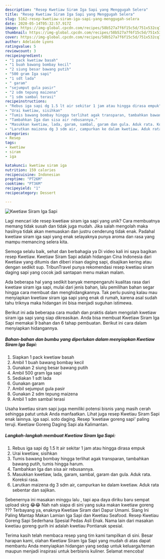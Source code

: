 ```yaml
---
description: "Resep Kwetiaw Siram Iga Sapi yang Menggugah Selera"
title: "Resep Kwetiaw Siram Iga Sapi yang Menggugah Selera"
slug: 5162-resep-kwetiaw-siram-iga-sapi-yang-menggugah-selera
date: 2020-05-14T05:32:57.917Z
image: https://img-global.cpcdn.com/recipes/58b527a7f6f15c5d/751x532cq70/kwetiaw-siram-iga-sapi-foto-resep-utama.jpg
thumbnail: https://img-global.cpcdn.com/recipes/58b527a7f6f15c5d/751x532cq70/kwetiaw-siram-iga-sapi-foto-resep-utama.jpg
cover: https://img-global.cpcdn.com/recipes/58b527a7f6f15c5d/751x532cq70/kwetiaw-siram-iga-sapi-foto-resep-utama.jpg
author: Adelaide Lyons
ratingvalue: 5
reviewcount: 3
recipeingredient:
- "1 pack kwetiaw basah"
- "1 buah bawang bombay kecil"
- "2 siung besar bawang putih"
- "500 gram Iga sapi"
- "1 sdt lada"
- " garam"
- "sejumput gula pasir"
- "2 sdm tepung maizena"
- "1 sdm sambal terasi"
recipeinstructions:
- "Rebus iga sapi dg 1.5 lt air sekitar 1 jam atau hingga dirasa empuk"
- "Urai kwetiaw, sisihkan"
- "Tumis bawang bombay hingga terlihat agak transparan, tambahkan bawang putih, tumis hingga harum."
- "Tambahkan Iga dan sisa air rebusannya."
- "Masukkan kwetiaw, lada, garam, sambal, garam dan gula. Aduk rata. Koreksi rasa."
- "Larutkan maizena dg 3 sdm air, campurkan ke dalam kwetiaw. Aduk rata sebentar dan sajikan."
categories:
- Resep
tags:
- kwetiaw
- siram
- iga

katakunci: kwetiaw siram iga 
nutrition: 159 calories
recipecuisine: Indonesian
preptime: "PT26M"
cooktime: "PT36M"
recipeyield: "1"
recipecategory: Dessert

---
```



![Kwetiaw Siram Iga Sapi](https://img-global.cpcdn.com/recipes/58b527a7f6f15c5d/751x532cq70/kwetiaw-siram-iga-sapi-foto-resep-utama.jpg)

Lagi mencari ide resep kwetiaw siram iga sapi yang unik? Cara membuatnya memang tidak susah dan tidak juga mudah. Jika salah mengolah maka hasilnya tidak akan memuaskan dan justru cenderung tidak enak. Padahal kwetiaw siram iga sapi yang enak selayaknya punya aroma dan rasa yang mampu memancing selera kita.

Semoga selalu baik, sehat dan berbahagia ya Di video kali ini saya bagikan resep Kwetiaw. Kwetiaw Siram Sapi adalah hidangan Cina Indonesia dari Kwetiaw yang ditumis dan diberi irisan daging sapi, disajikan kering atau dengan sedikit sup. TribunTravel punya rekomendasi resep kwetiau siram daging sapi yang cocok jadi santapan menu makan malam.

Ada beberapa hal yang sedikit banyak mempengaruhi kualitas rasa dari kwetiaw siram iga sapi, mulai dari jenis bahan, lalu pemilihan bahan segar hingga cara membuat dan menghidangkannya. Tak perlu pusing kalau mau menyiapkan kwetiaw siram iga sapi yang enak di rumah, karena asal sudah tahu triknya maka hidangan ini bisa menjadi suguhan istimewa.


Berikut ini ada beberapa cara mudah dan praktis dalam mengolah kwetiaw siram iga sapi yang siap dikreasikan. Anda bisa membuat Kwetiaw Siram Iga Sapi memakai 9 bahan dan 6 tahap pembuatan. Berikut ini cara dalam menyiapkan hidangannya.

<!--inarticleads1-->

##### Bahan-bahan dan bumbu yang diperlukan dalam menyiapkan Kwetiaw Siram Iga Sapi:

1. Siapkan 1 pack kwetiaw basah
1. Ambil 1 buah bawang bombay kecil
1. Gunakan 2 siung besar bawang putih
1. Ambil 500 gram Iga sapi
1. Sediakan 1 sdt lada
1. Gunakan  garam
1. Ambil sejumput gula pasir
1. Gunakan 2 sdm tepung maizena
1. Ambil 1 sdm sambal terasi


Usaha kwetiau siram sapi juga memiliki potensi bisnis yang masih cerah sehingga patut untuk Anda manfaatkan. Lihat juga resep Kwetiau Siram Sapi enak lainnya. iga sapi. soto daging. Resep &#39;kwetiaw goreng sapi&#39; paling teruji. Kwetiaw Goreng Daging Sapi ala Kalimantan. 

<!--inarticleads2-->

##### Langkah-langkah membuat Kwetiaw Siram Iga Sapi:

1. Rebus iga sapi dg 1.5 lt air sekitar 1 jam atau hingga dirasa empuk
1. Urai kwetiaw, sisihkan
1. Tumis bawang bombay hingga terlihat agak transparan, tambahkan bawang putih, tumis hingga harum.
1. Tambahkan Iga dan sisa air rebusannya.
1. Masukkan kwetiaw, lada, garam, sambal, garam dan gula. Aduk rata. Koreksi rasa.
1. Larutkan maizena dg 3 sdm air, campurkan ke dalam kwetiaw. Aduk rata sebentar dan sajikan.


Sebenernya ini masakan minggu lalu , tapi apa daya diriku baru sempat upload skrg 😂😂 Nah nah siapa di sini yang suka makan kwetiaw goreng ??? Terbayang ya, enaknya Kwetiaw Siram dari Dapur Umami. Siang Ini Paling Mantap Makan Lamian Iga Sapi dan Kwetiau Seafood. Resep Kwetiau Goreng Sapi Sederhana Spesial Pedas Asli Enak. Nama lain dari masakan kwetiau goreng gurih ini adalah kwetiau Pontianak spesial. 

Terima kasih telah membaca resep yang tim kami tampilkan di sini. Besar harapan kami, olahan Kwetiaw Siram Iga Sapi yang mudah di atas dapat membantu Anda menyiapkan hidangan yang sedap untuk keluarga/teman maupun menjadi inspirasi untuk berbisnis kuliner. Selamat mencoba!
